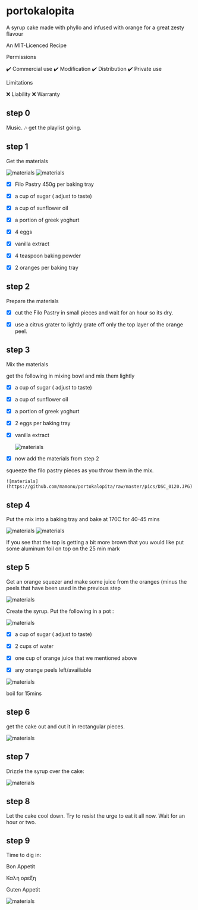 # portokalopita


 A syrup cake made with phyllo and infused with orange for a great zesty flavour 
 
 
 
 An MIT-Licenced Recipe
 
 
 Permissions

:heavy_check_mark: Commercial use
:heavy_check_mark: Modification
:heavy_check_mark: Distribution
:heavy_check_mark: Private use

Limitations

:x: Liability
:x: Warranty 
 
 
 
## step 0 


Music. :notes:  get the playlist going.
 
 
## step 1
 
Get the materials 


![materials](https://github.com/mamonu/portokalopita/raw/master/pics/DSC_0117.JPG)
![materials](https://github.com/mamonu/portokalopita/raw/master/pics/DSC_0118.JPG)

- [x] Filo Pastry 450g per baking tray
- [x] a cup of sugar ( adjust to taste)
- [x] a cup of sunflower oil
- [x] a portion of greek yoghurt
- [x] 4 eggs
- [x] vanilla extract
- [x] 4 teaspoon baking powder 
- [x] 2 oranges per baking tray


## step 2

  Prepare the materials

  - [x] cut the Filo Pastry in small pieces and wait for an hour so its dry.

  - [x] use a citrus grater to lightly grate off only the top layer of the orange peel.    


## step 3
 
 
Mix the materials 

    
get the following in mixing bowl and mix them lightly 

- [x] a cup of sugar ( adjust to taste)
- [x] a cup of sunflower oil
- [x] a portion of greek yoghurt
- [x] 2 eggs per baking tray
- [x] vanilla extract

   ![materials](https://github.com/mamonu/portokalopita/raw/master/pics/DSC_0119.JPG)

- [x] now add the materials from step 2


squeeze the filo pastry pieces as you throw them in the mix.

    ![materials](https://github.com/mamonu/portokalopita/raw/master/pics/DSC_0120.JPG)
    



## step 4
 
 
 
Put the mix into a baking tray and bake at 170C for 40-45 mins


 
   ![materials](https://github.com/mamonu/portokalopita/raw/master/pics/DSC_0121.JPG)
   ![materials](https://github.com/mamonu/portokalopita/raw/master/pics/DSC_0122.JPG) 
   
   
   
   
If you see that the top is getting a bit more brown that you would like put some aluminum foil on top on the 25 min mark
 



## step 5
 
 
 
 Get an orange squezer and make some juice from the oranges (minus the peels that have been used in the previous step
 

![materials](https://github.com/mamonu/portokalopita/raw/master/pics/DSC_0124.JPG) 

 
Create the syrup. Put the following in a pot :



![materials](https://github.com/mamonu/portokalopita/raw/master/pics/DSC_0123.JPG)
 
- [x] a cup of sugar ( adjust to taste)
- [x] 2 cups of water
- [x] one cup of orange juice that we mentioned above
- [x] any orange peels left/availiable



 ![materials](https://github.com/mamonu/portokalopita/raw/master/pics/DSC_0125.JPG)
 
 
 
 boil for 15mins 
 
 
  
## step 6



get the cake out and cut it in rectangular pieces.


 ![materials](https://github.com/mamonu/portokalopita/raw/master/pics/DSC_0126.JPG)
 
 
 
 
 
  
## step 7


Drizzle the syrup over the cake:

 
 
 
 ![materials](https://github.com/mamonu/portokalopita/raw/master/pics/DSC_0127.JPG)



 ## step 8
 

Let the cake cool down. Try to resist the urge to eat it all now. 
Wait for an hour or two.




 ## step 9

Time to dig in:


Bon Appetit

Καλη ορεξη

Guten Appetit

 
 
 ![materials](https://github.com/mamonu/portokalopita/raw/master/pics/DSC_0128.JPG)
 
 







